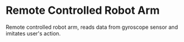 <h1>Remote Controlled Robot Arm</h1>
Remote controlled robot arm, reads data from gyroscope sensor and imitates user's action.

